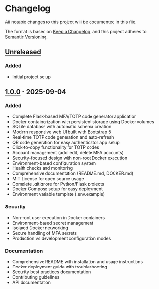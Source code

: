# Changelog

All notable changes to this project will be documented in this file.

The format is based on [Keep a Changelog](https://keepachangelog.com/en/1.0.0/),
and this project adheres to [Semantic Versioning](https://semver.org/spec/v2.0.0.html).

## [Unreleased]

### Added
- Initial project setup

## [1.0.0] - 2025-09-04

### Added
- Complete Flask-based MFA/TOTP code generator application
- Docker containerization with persistent storage using Docker volumes
- SQLite database with automatic schema creation
- Modern responsive web UI built with Bootstrap 5
- Real-time TOTP code generation and auto-refresh
- QR code generation for easy authenticator app setup
- Click-to-copy functionality for TOTP codes
- Account management (add, edit, delete MFA accounts)
- Security-focused design with non-root Docker execution
- Environment-based configuration system
- Health checks and monitoring
- Comprehensive documentation (README.md, DOCKER.md)
- MIT License for open source usage
- Complete .gitignore for Python/Flask projects
- Docker Compose setup for easy deployment
- Environment variable template (.env.example)

### Security
- Non-root user execution in Docker containers
- Environment-based secret management
- Isolated Docker networking
- Secure handling of MFA secrets
- Production vs development configuration modes

### Documentation
- Comprehensive README with installation and usage instructions
- Docker deployment guide with troubleshooting
- Security best practices documentation
- Contributing guidelines
- API documentation

[Unreleased]: https://github.com/ifrizzell/mfa-manager/compare/v1.0.0...HEAD
[1.0.0]: https://github.com/ifrizzell/mfa-manager/releases/tag/v1.0.0
